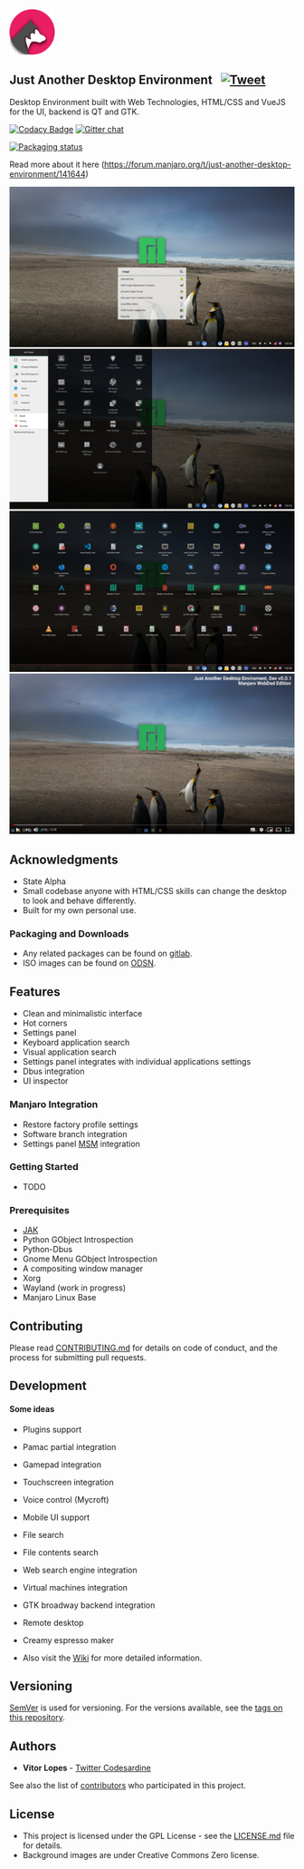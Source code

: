 <img src="./src/images/logo.svg" alt="drawing" width="80"/>  

## Just Another Desktop Environment  &nbsp;&nbsp;[![Tweet](https://img.shields.io/twitter/url/http/shields.io.svg?style=social)](https://twitter.com/intent/tweet?text=Just%20Another%20Desktop%20Environment%20for%20Manjaro%20WebDad%20Community%20Edition.&url=https://github.com/codesardine/Jadesktop/&via=codesardine&hashtags=linux,html,javascript,python,webkit,css,manjaro,jadesktop)

Desktop Environment built with Web Technologies, HTML/CSS and VueJS for the UI, backend is QT and GTK.

[![Codacy Badge](https://api.codacy.com/project/badge/Grade/7197c9d3255543d39ec9a15623ee0e51)](https://www.codacy.com/app/codesardine/Jadesktop?utm_source=github.com&amp;utm_medium=referral&amp;utm_content=codesardine/Jadesktop&amp;utm_campaign=Badge_Grade)
[![Gitter chat](https://badges.gitter.im/gitterHQ/gitter.png)](https://gitter.im/JustAnotherDesktopEnviroment/Lobby)

[![Packaging status](https://repology.org/badge/vertical-allrepos/jadesktop.svg)](https://repology.org/metapackage/jadesktop)

Read more about it here (https://forum.manjaro.org/t/just-another-desktop-environment/141644)

![desktop](jade.jpg)
![desktop](jade1.jpg)
![desktop](jade2.jpg)
[![Video](youtube.png)](https://www.youtube.com/watch?v=_dqusjF4oqM)

## Acknowledgments
* State Alpha
* Small codebase anyone with HTML/CSS skills can change the desktop to look and behave differently.
* Built for my own personal use.

### Packaging and Downloads
* Any related packages can be found on [gitlab](https://gitlab.manjaro.org/packages/community/jade).
* ISO images can be found on [ODSN](https://osdn.net/projects/manjaro-community/storage/webdad/).

## Features
* Clean and minimalistic interface
* Hot corners
* Settings panel
* Keyboard application search
* Visual application search
* Settings panel integrates with individual applications settings
* Dbus integration
* UI inspector

### Manjaro Integration
* Restore factory profile settings
* Software branch integration
* Settings panel [MSM](https://wiki.manjaro.org/index.php?title=Manjaro_Settings_Manager) integration

### Getting Started
* TODO

### Prerequisites
* [JAK](https://github.com/codesardine/Jade-Application-Kit) 
* Python GObject Introspection 
* Python-Dbus
* Gnome Menu GObject Introspection
* A compositing window manager
* Xorg
* Wayland (work in progress)
* Manjaro Linux Base

## Contributing

Please read [CONTRIBUTING.md](https://github.com/codesardine/Jadesktop/blob/master/CONTRIBUTING.md) for details on code of conduct, and the process for submitting pull requests.

## Development
#### Some ideas  
* Plugins support
* Pamac partial integration
* Gamepad integration
* Touchscreen integration
* Voice control (Mycroft)
* Mobile UI support
* File search
* File contents search
* Web search engine integration
* Virtual machines integration
* GTK broadway backend integration 
* Remote desktop
* Creamy espresso maker

* Also visit the [Wiki](https://github.com/codesardine/Jadesktop/wiki) for more detailed information. 

## Versioning

[SemVer](http://semver.org/) is used for versioning. For the versions available, see the [tags on this repository](https://github.com/codesardine/Jadesktop/tags). 

## Authors

* **Vitor Lopes** - [Twitter Codesardine](https://twitter.com/codesardine) 

See also the list of [contributors](https://github.com/codesardine/Jadesktop/graphs/contributors) who participated in this project.

## License

* This project is licensed under the GPL License - see the [LICENSE.md](LICENSE.md) file for details.
* Background images are under Creative Commons Zero license.
